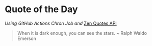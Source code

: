# Quote of the Day 
*Using GitHub Actions Chron Job and* [Zen Quotes API]( https://zenquotes.io/ )
> When it is dark enough, you can see the stars. ~ Ralph Waldo Emerson
